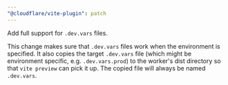 ```yaml
---
"@cloudflare/vite-plugin": patch
---
```


Add full support for `.dev.vars` files.

This change makes sure that `.dev.vars` files work when the environment is specified. It also
copies the target `.dev.vars` file (which might be environment specific, e.g. `.dev.vars.prod`)
to the worker's dist directory so that `vite preview` can pick it up.
The copied file will always be named `.dev.vars`.
